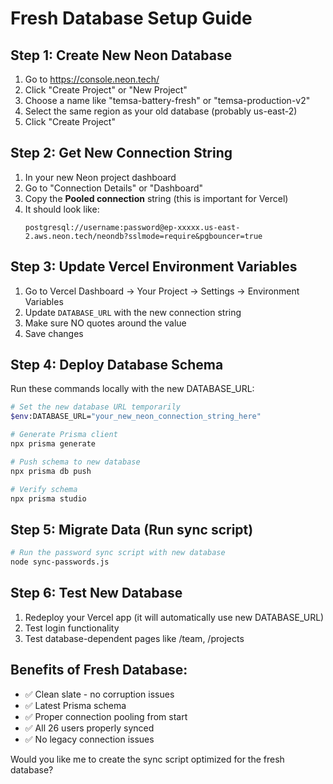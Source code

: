 # Fresh Database Setup Guide

## Step 1: Create New Neon Database

1. Go to https://console.neon.tech/
2. Click "Create Project" or "New Project"
3. Choose a name like "temsa-battery-fresh" or "temsa-production-v2"
4. Select the same region as your old database (probably us-east-2)
5. Click "Create Project"

## Step 2: Get New Connection String

1. In your new Neon project dashboard
2. Go to "Connection Details" or "Dashboard"
3. Copy the **Pooled connection** string (this is important for Vercel)
4. It should look like:
   ```
   postgresql://username:password@ep-xxxxx.us-east-2.aws.neon.tech/neondb?sslmode=require&pgbouncer=true
   ```

## Step 3: Update Vercel Environment Variables

1. Go to Vercel Dashboard → Your Project → Settings → Environment Variables
2. Update `DATABASE_URL` with the new connection string
3. Make sure NO quotes around the value
4. Save changes

## Step 4: Deploy Database Schema

Run these commands locally with the new DATABASE_URL:

```bash
# Set the new database URL temporarily
$env:DATABASE_URL="your_new_neon_connection_string_here"

# Generate Prisma client
npx prisma generate

# Push schema to new database
npx prisma db push

# Verify schema
npx prisma studio
```

## Step 5: Migrate Data (Run sync script)

```bash
# Run the password sync script with new database
node sync-passwords.js
```

## Step 6: Test New Database

1. Redeploy your Vercel app (it will automatically use new DATABASE_URL)
2. Test login functionality
3. Test database-dependent pages like /team, /projects

## Benefits of Fresh Database:
- ✅ Clean slate - no corruption issues
- ✅ Latest Prisma schema
- ✅ Proper connection pooling from start
- ✅ All 26 users properly synced
- ✅ No legacy connection issues

Would you like me to create the sync script optimized for the fresh database?
